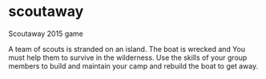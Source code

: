 # scoutaway
Scoutaway 2015 game

A team of scouts is stranded on an island. The boat is wrecked and
You must help them to survive in the wilderness. Use the skills of
your group members to build and maintain your camp and rebuild
the boat to get away.

